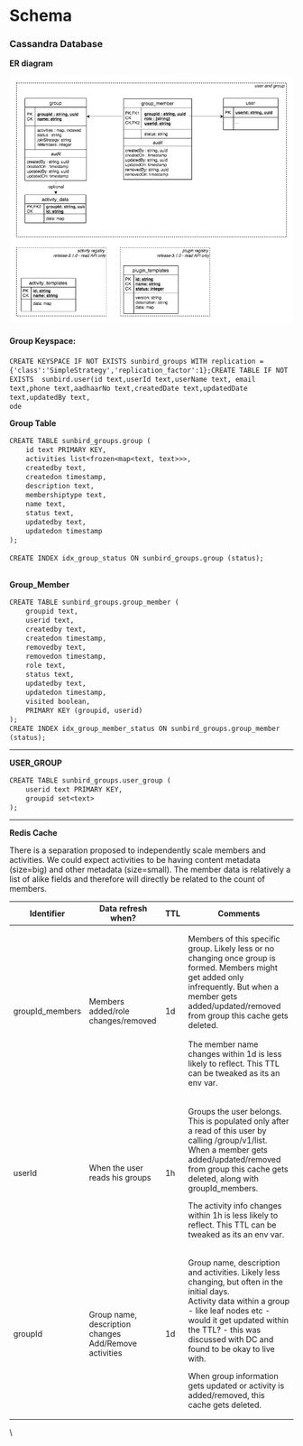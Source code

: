 # Schema

### **Cassandra** Database <a href="#database" id="database"></a>

**ER diagram**

![](<../../../.gitbook/assets/image (7) (1).png>)

#### Group Keyspace:

```
CREATE KEYSPACE IF NOT EXISTS sunbird_groups WITH replication = {'class':'SimpleStrategy','replication_factor':1};CREATE TABLE IF NOT EXISTS  sunbird.user(id text,userId text,userName text, email text,phone text,aadhaarNo text,createdDate text,updatedDate text,updatedBy text,
ode
```

**Group Table**

```
CREATE TABLE sunbird_groups.group (
    id text PRIMARY KEY,
    activities list<frozen<map<text, text>>>,
    createdby text,
    createdon timestamp,
    description text,
    membershiptype text,
    name text,
    status text,
    updatedby text,
    updatedon timestamp
);

CREATE INDEX idx_group_status ON sunbird_groups.group (status);
```

\
**Group\_Member**

```
CREATE TABLE sunbird_groups.group_member (
    groupid text,
    userid text,
    createdby text,
    createdon timestamp,
    removedby text,
    removedon timestamp,
    role text,
    status text,
    updatedby text,
    updatedon timestamp,
    visited boolean,
    PRIMARY KEY (groupid, userid)
);
CREATE INDEX idx_group_member_status ON sunbird_groups.group_member (status);
```

****

**USER\_GROUP**

```
CREATE TABLE sunbird_groups.user_group (
    userid text PRIMARY KEY,
    groupid set<text>
);
```

****

**Redis Cache**&#x20;

There is a separation proposed to independently scale members and activities. We could expect activities to be having content metadata (size=big) and other metadata (size=small). The member data is relatively a list of alike fields and therefore will directly be related to the count of members.

| **Identifier**   | **Data refresh when?**                                          | **TTL** | **Comments**                                                                                                                                                                                                                                                                                                                                                      |
| ---------------- | --------------------------------------------------------------- | ------- | ----------------------------------------------------------------------------------------------------------------------------------------------------------------------------------------------------------------------------------------------------------------------------------------------------------------------------------------------------------------- |
| groupId\_members | Members added/role changes/removed                              | 1d      | <p>Members of this specific group. Likely less or no changing once group is formed. Members might get added only infrequently. But when a member gets added/updated/removed from group this cache gets deleted.<br><br>The member name changes within 1d is less likely to reflect. This TTL can be tweaked as its an env var.</p>                                |
| userId           | When the user reads his groups                                  | 1h      | <p>Groups the user belongs. This is populated only after a read of this user by calling /group/v1/list. When a member gets added/updated/removed from group this cache gets deleted, along with groupId_members.</p><p>The activity info changes within 1h is less likely to reflect. This TTL can be tweaked as its an env var.</p>                              |
| groupId          | <p>Group name, description changes<br>Add/Remove activities</p> | 1d      | <p>Group name, description and activities. Likely less changing, but often in the initial days.<br>Activity data within a group - like leaf nodes etc - would it get updated within the TTL? - this was discussed with DC and found to be okay to live with.</p><p>When group information gets updated or activity is added/removed, this cache gets deleted.</p> |

\
